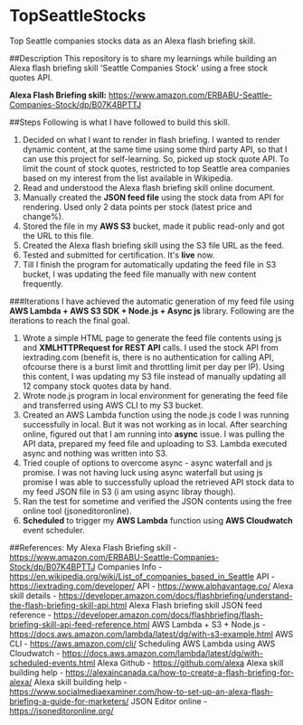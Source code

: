 # TopSeattleStocks
Top Seattle companies stocks data as an Alexa flash briefing skill.

##Description
This repository is to share my learnings while building an Alexa flash briefing skill 'Seattle Companies Stock' using a free stock quotes API.

**Alexa Flash Briefing skill:** https://www.amazon.com/ERBABU-Seattle-Companies-Stock/dp/B07K4BPTTJ

##Steps
Following is what I have followed to build this skill.
1. Decided on what I want to render in flash briefing. I wanted to render dynamic content, at the same time using some third party API, so that I can use this project for self-learning. So, picked up stock quote API. To limit the count of stock quotes, restricted to top Seattle area companies based on my interest from the list available in Wikipedia.
2. Read and understood the Alexa flash briefing skill online document.
3. Manually created the **JSON feed file** using the stock data from API for rendering. Used only 2 data points per stock (latest price and change%).
4. Stored the file in my **AWS S3** bucket, made it public read-only and got the URL to this file.
5. Created the Alexa flash briefing skill using the S3 file URL as the feed.
6. Tested and submitted for certification. It's **live** now.
7. Till I finish the program for automatically updating the feed file in S3 bucket, I was updating the feed file manually with new content frequently.

###Iterations
I have achieved the automatic generation of my feed file using **AWS Lambda + AWS S3 SDK + Node.js + Async js** library. Following are the iterations to reach the final goal.
1. Wrote a simple HTML page to generate the feed file contents using js and **XMLHTTPRequest for REST API** calls. I used the stock API from iextrading.com (benefit is, there is no authentication for calling API, ofcourse there is a burst limit and throttling limit per day per IP). Using this content, I was updating my S3 file instead of manually updating all 12 company stock quotes data by hand.
2. Wrote node.js program in local environment for generating the feed file and transferred using AWS CLI to my S3 bucket.
3. Created an AWS Lambda function using the node.js code I was running successfully in local. But it was not working as in local. After searching online, figured out that I am running into **async** issue. I was pulling the API data, prepared my feed file and uploading to S3. Lambda executed async and nothing was written into S3.
4. Tried couple of options to overcome async - async waterfall and js promise. I was not having luck using async waterfall but using js promise I was able to successfully upload the retrieved API stock data to my feed JSON file in S3 (i am using async libray though).
5. Ran the test for sometime and verified the JSON contents using the free online tool (jsoneditoronline).
6. **Scheduled** to trigger my **AWS Lambda** function using **AWS Cloudwatch** event scheduler.

##References:
My Alexa Flash Briefing skill - https://www.amazon.com/ERBABU-Seattle-Companies-Stock/dp/B07K4BPTTJ
Companies Info - https://en.wikipedia.org/wiki/List_of_companies_based_in_Seattle
API - https://iextrading.com/developer/
API - https://www.alphavantage.co/
Alexa skill details - https://developer.amazon.com/docs/flashbriefing/understand-the-flash-briefing-skill-api.html
Alexa Flash briefing skill JSON feed reference - https://developer.amazon.com/docs/flashbriefing/flash-briefing-skill-api-feed-reference.html
AWS Lambda + S3 + Node.js - https://docs.aws.amazon.com/lambda/latest/dg/with-s3-example.html
AWS CLI - https://aws.amazon.com/cli/
Scheduling AWS Lambda using AWS Cloudwatch - https://docs.aws.amazon.com/lambda/latest/dg/with-scheduled-events.html
Alexa Github - https://github.com/alexa
Alexa skill building help - https://alexaincanada.ca/how-to-create-a-flash-briefing-for-alexa/
Alexa skill building help - https://www.socialmediaexaminer.com/how-to-set-up-an-alexa-flash-briefing-a-guide-for-marketers/
JSON Editor online - https://jsoneditoronline.org/
